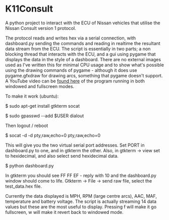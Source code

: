 K11Consult
==========

A python project to interact with the ECU of Nissan vehicles that utilise the Nissan Consult version 1 protocol.

The protocol reads and writes hex via a serial connection, with dashboard.py sending the commands and reading in realtime the resultant data stream from the ECU. The script is essentially in two parts; a non blocking thread that interacts with the ECU, and a gui using pygame that displays the data in the style of a dashboard. There are no external images used as I've written this for minimal CPU usage and to show what's possible using the drawing commands of pygame - although it does use pygame.gfxdraw for drawing arcs, something that pygame doesn't support. A YouTube video can be [found here](http://youtu.be/_3wbpUQlXTM) of the program running in both windowed and fullscreen modes.

To make it work (ubuntu):

$ sudo apt-get install gtkterm socat

$ sudo gpasswd --add $USER dialout

Then logout / reboot

$ socat -d -d pty,raw,echo=0 pty,raw,echo=0

This will give you the two virtual serial port addresses. Set PORT in dashboard.py to one, and in gtkterm the other. Also, in gtkterm -> view set to hexidecimal, and also select send hexidecimal data. 

$ python dashboard.py

In gtkterm you should see FF FF EF - reply with 10 and the dashboard.py window should come to life. Gtkterm -> File -> send raw file, select the test_data.hex file.

Currently the data displayed is MPH, RPM (large centre arcs), AAC, MAF, temperature and battery voltage. The script is actually streaming 14 data values but these are the most useful to display. Pressing f will make it go fullscreen, w will make it revert back to windowed mode.

